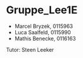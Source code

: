 # Gruppe_Lee1E

- Marcel Bryzek, 0115963
- Luca Saalfeld, 0115990
- Mathis Benecke, 0116163

Tutor: Steen Leeker
